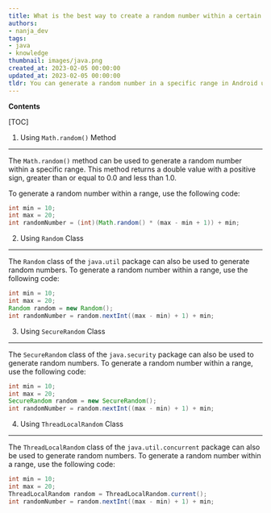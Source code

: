 ```yaml
---
title: What is the best way to create a random number within a certain range in android?
authors:
- nanja_dev
tags:
- java
- knowledge
thumbnail: images/java.png
created_at: 2023-02-05 00:00:00
updated_at: 2023-02-05 00:00:00
tldr: You can generate a random number in a specific range in Android using the Java method Math.random() and multiplying it by the desired range.
---
```


**Contents**

[TOC]

1. Using `Math.random()` Method
--------------------------------
The `Math.random()` method can be used to generate a random number within a specific range. This method returns a double value with a positive sign, greater than or equal to 0.0 and less than 1.0.

To generate a random number within a range, use the following code:

```java
int min = 10;
int max = 20;
int randomNumber = (int)(Math.random() * (max - min + 1)) + min;
```

2. Using `Random` Class
-----------------------
The `Random` class of the `java.util` package can also be used to generate random numbers. To generate a random number within a range, use the following code:

```java
int min = 10;
int max = 20;
Random random = new Random();
int randomNumber = random.nextInt((max - min) + 1) + min;
```

3. Using `SecureRandom` Class
-----------------------------
The `SecureRandom` class of the `java.security` package can also be used to generate random numbers. To generate a random number within a range, use the following code:

```java
int min = 10;
int max = 20;
SecureRandom random = new SecureRandom();
int randomNumber = random.nextInt((max - min) + 1) + min;
```

4. Using `ThreadLocalRandom` Class
----------------------------------
The `ThreadLocalRandom` class of the `java.util.concurrent` package can also be used to generate random numbers. To generate a random number within a range, use the following code:

```java
int min = 10;
int max = 20;
ThreadLocalRandom random = ThreadLocalRandom.current();
int randomNumber = random.nextInt((max - min) + 1) + min;
```
